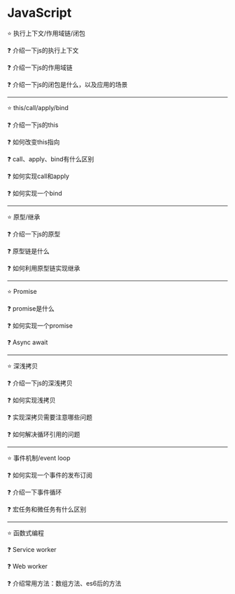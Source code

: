 # JavaScript

⭐ 执行上下文/作用域链/闭包

❓ 介绍一下js的执行上下文

❓ 介绍一下js的作用域链

❓ 介绍一下js的闭包是什么，以及应用的场景

---

⭐ this/call/apply/bind

❓ 介绍一下js的this

❓ 如何改变this指向

❓ call、apply、bind有什么区别

❓ 如何实现call和apply

❓ 如何实现一个bind

---

⭐ 原型/继承

❓ 介绍一下js的原型

❓ 原型链是什么

❓ 如何利用原型链实现继承

---

⭐ Promise

❓ promise是什么

❓ 如何实现一个promise

❓ Async await

---

⭐ 深浅拷贝

❓ 介绍一下js的深浅拷贝

❓ 如何实现浅拷贝

❓ 实现深拷贝需要注意哪些问题

❓ 如何解决循环引用的问题

---

⭐ 事件机制/event loop

❓ 如何实现一个事件的发布订阅

❓ 介绍一下事件循环

❓ 宏任务和微任务有什么区别

---

⭐ 函数式编程

❓ Service worker

❓ Web worker

❓ 介绍常用方法：数组方法、es6后的方法
